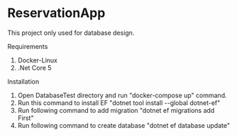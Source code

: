 # ReservationApp

This project only used for database design.

Requirements
1. Docker-Linux
2. .Net Core 5

Installation

1. Open DatabaseTest directory and run "docker-compose up" command.
2. Run this command to install EF "dotnet tool install --global dotnet-ef"
3. Run following command to add migration "dotnet ef migrations add First"
4. Run following command to create database "dotnet ef database update"